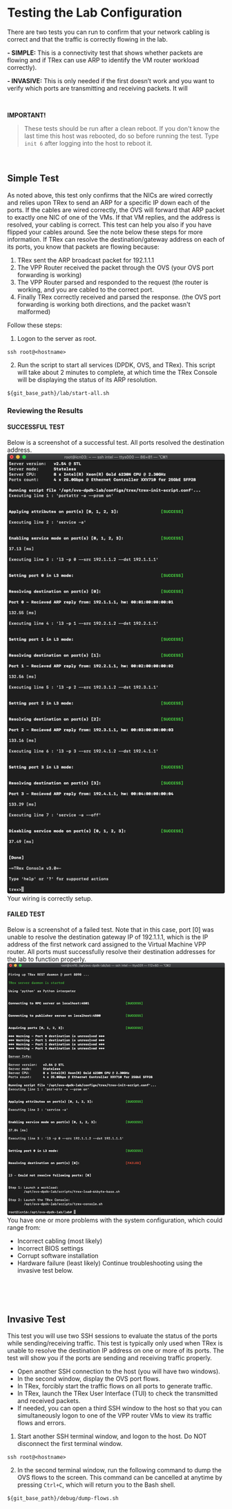 # Testing the Lab Configuration


There are two tests you can run to confirm that your network cabling is correct and that the traffic is correctly flowing in the lab.

**- SIMPLE:** This is a connectivity test that shows whether packets are flowing and if TRex can use ARP to identify the VM router workload correctly). 

**- INVASIVE:** This is only needed if the first doesn’t work and you want to verify which ports are transmitting and receiving packets. It will 

&nbsp;

**IMPORTANT!**
> These tests should be run after a clean reboot. If you don't know the last time this host was rebooted, do so before running the test. Type `init 6` after logging into the host to reboot it.

&nbsp;

## Simple Test
As noted above, this test only confirms that the NICs are wired correctly and relies upon TRex to send an ARP for a specific IP down each of the ports. If the cables are wired correctly, the OVS will forward that ARP packet to exactly one NIC of one of the VMs. If that VM replies, and the address is resolved, your cabling is correct.  This test can help you also if you have flipped your cables around. See the note below these steps for more information.
If TRex can resolve the destination/gateway address on each of its ports, you know that packets are flowing because:
1. TRex sent the ARP broadcast packet for 192.1.1.1
2. The VPP Router received the packet through the OVS (your OVS port forwarding is working)
3. The VPP Router parsed and responded to the request (the router is working, and you are cabled to the correct port.
4. Finally TRex correctly received and parsed the response. (the OVS port forwarding is working both directions, and the packet wasn't malformed)

Follow these steps:
1. Logon to the server as root.
```
ssh root@<hostname>
```

2. Run the script to start all services (DPDK, OVS, and TRex). This script will take about 2 minutes to complete, at which time the TRex Console will be displaying the status of its ARP resolution.
```
${git_base_path}/lab/start-all.sh
```

### Reviewing the Results

#### SUCCESSFUL TEST
Below is a screenshot of a successful test. All ports resolved the destination address.
![test-doc_test-simple_initial-screen_good](/images/test-doc_test-simple_initial-screen_good.png)
Your wiring is correctly setup.

#### FAILED TEST
Below is a screenshot of a failed test. Note that in this case, port [0] was unable to resolve the destination gateway IP of 192.1.1.1, which is the IP address of the first network card assigned to the Virtual Machine VPP router. All ports must successfully resolve their destination addresses for the lab to function properly.
![test-doc_test-simple_initial-screen_bad](/images/test-doc_test-simple_initial-screen_bad.png)
You have one or more problems with the system configuration, which could range from:
* Incorrect cabling (most likely)
* Incorrect BIOS settings
* Corrupt software installation
* Hardware failure (least likely)
Continue troubleshooting using the invasive test below.

&nbsp;

&nbsp;

## Invasive Test
This test you will use two SSH sessions to evaluate the status of the ports while sending/receiving traffic. This test is typically only used when TRex is unable to resolve the destination IP address on one or more of its ports. The test will show you if the ports are sending and receiving traffic properly.
* Open another SSH connection to the host (you will have two windows).
* In the second window, display the OVS port flows.
* In TRex, forcibly start the traffic flows on all ports to generate traffic.
* In TRex, launch the TRex User Interface (TUI) to check the transmitted and received packets.
* If needed, you can open a third SSH window to the host so that you can simultaneously logon to one of the VPP router VMs to view its traffic flows and errors.

1. Start another SSH terminal window, and logon to the host. Do NOT disconnect the first terminal window.
```
ssh root@<hostname>
```
2. In the second terminal window, run the following command to dump the OVS flows to the screen. This command can be cancelled at anytime by pressing `Ctrl+C`, which will return you to the Bash shell.
```
${git_base_path}/debug/dump-flows.sh
```
